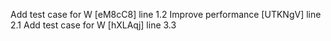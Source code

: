 Add test case for W [eM8cC8] line 1.2
Improve performance [UTKNgV] line 2.1
Add test case for W [hXLAqj] line 3.3
